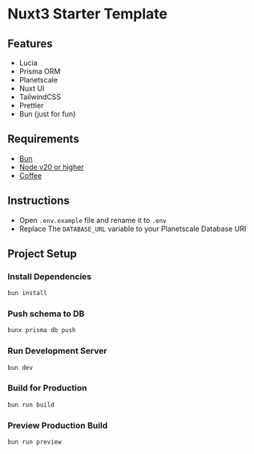 # Nuxt3 Starter Template

## Features

- Lucia
- Prisma ORM
- Planetscale
- Nuxt UI
- TailwindCSS
- Prettier
- Bun (just for fun)

## Requirements

- [Bun](https://bun.sh/)
- [Node v20 or higher](https://nodejs.org/en/)
- [Coffee](https://en.wikipedia.org/wiki/Coffee)

## Instructions

- Open `.env.example` file and rename it to `.env`
- Replace The `DATABASE_URL` variable to your Planetscale Database URI


## Project Setup

### Install Dependencies

```bash
bun install
```

### Push schema to DB

```bash
bunx prisma db push
```

### Run Development Server

```bash
bun dev
```

### Build for Production
```bash
bun run build
```

### Preview Production Build
```bash
bun run preview
```